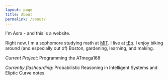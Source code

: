 ```yaml
---
layout: page
title: About
permalink: /about/
---
```


I'm Asra - and this is a website.

Right now, I'm a sophomore studying math at [MIT](http://mit.edu). I live at [tEp](http://tep.mit.edu/). I enjoy biking around (and especially out of) Boston, gardening, learning, and making. 

*Current Project*: Programming the ATmega168

*Currently flashcarding*: Probabilistic Reasoning in Intelligent Systems and Eliptic Curve notes